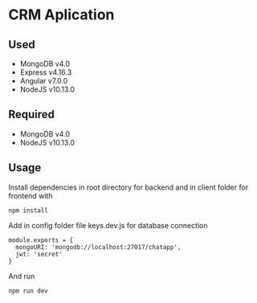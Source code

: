 # CRM Aplication


## Used
* MongoDB v4.0
* Express v4.16.3
* Angular v7.0.0
* NodeJS v10.13.0

## Required

* MongoDB v4.0
* NodeJS v10.13.0

## Usage

Install dependencies in root directory for backend and in client folder for frontend with

    npm install

Add in config folder file keys.dev.js for database connection


    module.exports = {
      mongoURI: 'mongodb://localhost:27017/chatapp',
      jwt: 'secret'
    }

And run

    npm run dev
